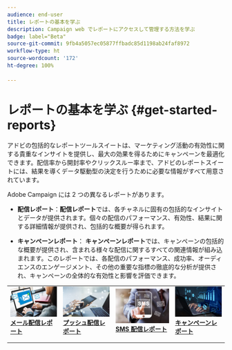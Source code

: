 ```yaml
---
audience: end-user
title: レポートの基本を学ぶ
description: Campaign web でレポートにアクセスして管理する方法を学ぶ
badge: label="Beta"
source-git-commit: 9fb4a5057ec05877ffbadc85d1198ab24faf8972
workflow-type: ht
source-wordcount: '172'
ht-degree: 100%

---
```


# レポートの基本を学ぶ {#get-started-reports}

アドビの包括的なレポートツールスイートは、マーケティング活動の有効性に関する貴重なインサイトを提供し、最大の効果を得るためにキャンペーンを最適化できます。配信率から開封率やクリックスルー率まで、アドビのレポートスイートには、結果を導くデータ駆動型の決定を行うために必要な情報がすべて用意されています。

Adobe Campaign には 2 つの異なるレポートがあります。

* **配信レポート**：**配信レポート**&#x200B;では、各チャネルに固有の包括的なインサイトとデータが提供されます。個々の配信のパフォーマンス、有効性、結果に関する詳細情報が提供され、包括的な概要が得られます。

* **キャンペーンレポート**： **キャンペーンレポート**&#x200B;では、キャンペーンの包括的な概要が提供され、含まれる様々な配信に関するすべての関連情報が組み込まれます。このレポートでは、各配信のパフォーマンス、成功率、オーディエンスのエンゲージメント、その他の重要な指標の徹底的な分析が提供され、キャンペーンの全体的な有効性と影響を評価できます。



<table style="table-layout:fixed"><tr style="border: 0;">
<td>
<a href="email-report.md">
<img alt="リード" src="assets/do-not-localize/email_report.jpeg">
</a>
<div><a href="email-report.md"><strong>メール配信レポート</strong>
</div>
<p>
</td>
<td>
<a href="push-report.md">
<img alt="低頻度" src="assets/do-not-localize/push_report.jpeg">
</a>
<div>
<a href="push-report.md"><strong> プッシュ配信レポート<strong></strong></a>
</div>
<p></td>
<td>
<a href="sms-report.md">
<img alt="検証" src="assets/do-not-localize/sms_report.png">
</a>
<div>
<a href="sms-report.md"><strong> SMS 配信レポート</strong></a>
</div>
<p>
</td>
<td>
<a href="campaign-reports.md">
<img alt="検証" src="assets/do-not-localize/campaign_report.jpeg">
</a>
<div>
<a href="campaign-reports.md"><strong>キャンペーンレポート</strong></a>
</div>
<p>
</td>
</tr></table>
